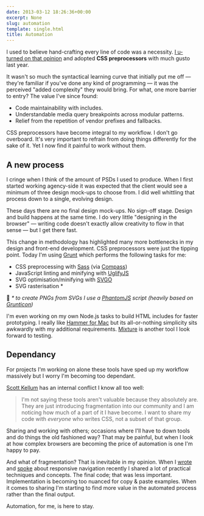 ```yaml
---
date: 2013-03-12 18:26:36+00:00
excerpt: None
slug: automation
template: single.html
title: Automation
---
```


I used to believe hand-crafting every line of code was a necessity. [I u-turned on that opinion](/2012/08/27/im-bored-with-code/) and adopted **CSS preprocessors** with much gusto last year.

It wasn't so much the syntactical learning curve that initially put me off — they're familiar if you've done any kind of programming — it was the perceived "added complexity" they would bring. For what, one more barrier to entry? The value I've since found:

* Code maintainability with includes.
* Understandable media query breakpoints across modular patterns.
* Relief from the repetition of vendor prefixes and fallbacks.

CSS preprocessors have become integral to my workflow. I don't go overboard. It's very important to refrain from doing things differently for the sake of it. Yet I now find it painful to work without them.

## A new process

I cringe when I think of the amount of PSDs I used to produce. When I first started working agency-side it was expected that the client would see a minimum of three design mock-ups to choose from. I did well whittling that process down to a single, evolving design.

These days there are no final design mock-ups. No sign-off stage. Design and build happens at the same time. I do very little "designing in the browser" — writing code doesn't exactly allow creativity to flow in that sense — but I get there fast.

This change in methodology has highlighted many more bottlenecks in my design and front-end development. CSS preprocessors were just the tipping point. Today I'm using [Grunt](http://gruntjs.com/) which performs the following tasks for me:

* CSS preprocessing with [Sass](http://sass-lang.com/) (via [Compass](http://compass-style.org/))
* JavaScript linting and minifying with [UglifyJS](https://github.com/mishoo/UglifyJS)
* SVG optimisation/minifying with [SVGO](https://github.com/svg/svgo)
* SVG rasterisation *

🤫 _* to create PNGs from SVGs I use a [PhantomJS](http://phantomjs.org/) script (heavily based on [Grunticon](https://github.com/filamentgroup/grunticon))_

I'm even working on my own Node.js tasks to build HTML includes for faster prototyping. I really like [Hammer for Mac](http://hammerformac.com/) but its all-or-nothing simplicity sits awkwardly with my additional requirements. [Mixture](http://mixture.io/) is another tool I look forward to testing.

## Dependancy

For projects I'm working on alone these tools have sped up my workflow massively but I worry I'm becoming too dependant.

[Scott Kellum](http://scottkellum.com/blog/specializing-yourself-into-a-corner.html) has an internal conflict I know all too well:

> I'm not saying these tools aren't valuable because they absolutely are. They are just introducing fragmentation into our community and I am noticing how much of a part of it I have become. I want to share my code with _everyone_ who writes CSS, not a subset of that group.

Sharing and working with others; occasions where I'll have to down tools and do things the old fashioned way? That may be painful, but when I look at how complex browsers are becoming the price of automation is one I'm happy to pay.

And what of fragmentation? That is inevitable in my opinion. When I [wrote](http://coding.smashingmagazine.com/2013/01/15/off-canvas-navigation-for-responsive-website/) and [spoke](/2013/03/03/a-responsive-day-out/) about responsive navigation recently I shared a lot of practical techniques and concepts. The final code; that was less important. Implementation is becoming too nuanced for copy & paste examples. When it comes to sharing I'm starting to find more value in the automated process rather than the final output.

Automation, for me, is here to stay.
